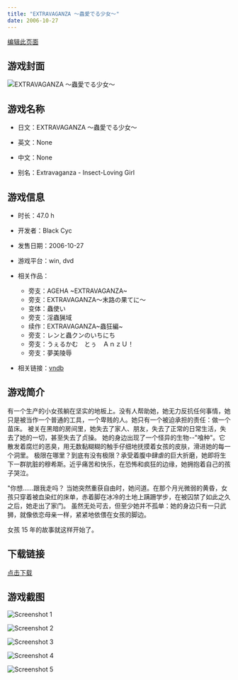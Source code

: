 ```yaml
---
title: "EXTRAVAGANZA ～蟲愛でる少女～"
date: 2006-10-27
---
```

[编辑此页面](https://github.com/ACG-3/ADV3-source/blob/main/source/_posts/EXTRAVAGANZA%20%EF%BD%9E%E8%9F%B2%E6%84%9B%E3%81%A7%E3%82%8B%E5%B0%91%E5%A5%B3%EF%BD%9E.md)

## 游戏封面

![EXTRAVAGANZA ～蟲愛でる少女～](https%3A//pan.timero.xyz/onedrive/img_lib_001/EXTRAVAGANZA%20%EF%BD%9E%E8%9F%B2%E6%84%9B%E3%81%A7%E3%82%8B%E5%B0%91%E5%A5%B3%EF%BD%9E_cover.avif)


## 游戏名称

- 日文：EXTRAVAGANZA ～蟲愛でる少女～
- 英文：None
- 中文：None

- 别名：Extravaganza - Insect-Loving Girl


## 游戏信息

- 时长：47.0 h
- 开发者：Black Cyc
- 发售日期：2006-10-27
- 游戏平台：win, dvd
- 相关作品：
   - 旁支：AGEHA ~EXTRAVAGANZA~
   - 旁支：EXTRAVAGANZA～末路の果てに～
   - 变体：蟲使い
   - 旁支：淫蟲猟域
   - 续作：EXTRAVAGANZA~蟲狂編~
   - 旁支：レンと蟲クンのいちにち
   - 旁支：うぇるかむ　とぅ　ＡｎｚＵ！
   - 旁支：夢美陵辱

- 相关链接：[vndb](https://vndb.org/v324)


## 游戏简介

有一个生产的小女孩躺在坚实的地板上。没有人帮助她，她无力反抗任何事情，她只是被当作一个普通的工具，一个卑贱的人。她只有一个被迫承担的责任：做一个苗床。
被关在黑暗的房间里，她失去了家人、朋友，失去了正常的日常生活，失去了她的一切，甚至失去了贞操。
她的身边出现了一个怪异的生物--"喰种"。它散发着腐烂的恶臭，用无数黏糊糊的触手仔细地抚摸着女孩的皮肤，滑进她的每一个洞里。
极限在哪里？到底有没有极限？承受着腹中肆虐的巨大折磨，她即将生下一群肮脏的穆希斯。近乎痛苦和快乐，在恐怖和疯狂的边缘，她拥抱着自己的孩子哭泣。

"你想......跟我走吗？
当她突然重获自由时，她问道。在那个月光微弱的黄昏，女孩只穿着被血染红的床单，赤着脚在冰冷的土地上蹒跚学步，在被囚禁了如此之久之后，她走出了家门。
虽然无处可去，但至少她并不孤单：她的身边只有一只武狮，就像依恋母亲一样，紧紧地依偎在女孩的脚边。

女孩 15 年的故事就这样开始了。


## 下载链接

[点击下载](https://pan.timero.xyz/onedrive/adv_lib_001/EXTRAVAGANZA%20%EF%BD%9E%E8%9F%B2%E6%84%9B%E3%81%A7%E3%82%8B%E5%B0%91%E5%A5%B3%EF%BD%9E)


## 游戏截图


![Screenshot 1](https%3A//pan.timero.xyz/onedrive/img_lib_001/EXTRAVAGANZA%20%EF%BD%9E%E8%9F%B2%E6%84%9B%E3%81%A7%E3%82%8B%E5%B0%91%E5%A5%B3%EF%BD%9E_Screenshot_1.avif)

![Screenshot 2](https%3A//pan.timero.xyz/onedrive/img_lib_001/EXTRAVAGANZA%20%EF%BD%9E%E8%9F%B2%E6%84%9B%E3%81%A7%E3%82%8B%E5%B0%91%E5%A5%B3%EF%BD%9E_Screenshot_2.avif)

![Screenshot 3](https%3A//pan.timero.xyz/onedrive/img_lib_001/EXTRAVAGANZA%20%EF%BD%9E%E8%9F%B2%E6%84%9B%E3%81%A7%E3%82%8B%E5%B0%91%E5%A5%B3%EF%BD%9E_Screenshot_3.avif)

![Screenshot 4](https%3A//pan.timero.xyz/onedrive/img_lib_001/EXTRAVAGANZA%20%EF%BD%9E%E8%9F%B2%E6%84%9B%E3%81%A7%E3%82%8B%E5%B0%91%E5%A5%B3%EF%BD%9E_Screenshot_4.avif)

![Screenshot 5](https%3A//pan.timero.xyz/onedrive/img_lib_001/EXTRAVAGANZA%20%EF%BD%9E%E8%9F%B2%E6%84%9B%E3%81%A7%E3%82%8B%E5%B0%91%E5%A5%B3%EF%BD%9E_Screenshot_5.avif)

